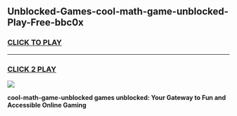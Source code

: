 
## Unblocked-Games-cool-math-game-unblocked-Play-Free-bbc0x
<h3>
<a href="https://premium76.site?title=cool-math-game-unblocked&ref=24M">CLICK TO PLAY</a></h3>
<hr>

<h3>
<a href="https://premium76.site?title=cool-math-game-unblocked&ref=24M">CLICK 2 PLAY</a>
  
</h3>

<a href="https://premium76.site?title=cool-math-game-unblocked&ref=24M"><img src="https://clearcache.store/games.png"></a>


**cool-math-game-unblocked games unblocked: Your Gateway to Fun and Accessible Online Gaming**
